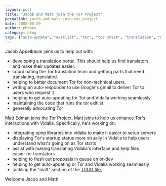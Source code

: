 ```yaml
---
layout: post
title: "Jacob and Matt join the Tor Project"
permalink: jacob-and-matt-join-tor-project
date: 2008-05-29
author: phobos
category: blog
tags: ["auto-update", "exitlist", "tor", "tor check", "translation", "upnp", "vidalia", "vidalia bundle"]
---
```


Jacob Appelbaum joins us to help out with:

- developing a translation portal. This should help us find translators  
and make their updates easier.
- coordinating the Tor translation team and getting parts that need  
translating, translated.
- helping to better document Tor for non-technical users.
- writing an auto-responder to use Google's gmail to deliver Tor to  
users who request it
- helping to get auto-updating for Tor and Vidalia working seamlessly
- maintaining the code that runs the tor exitlist
- generally advocating Tor

Matt Edman joins the Tor Project. Matt joins to help us enhance Tor's  
interactions with Vidalia. Specifically, he's working on:

- integrating upnp libraries into vidalia to make it easier to setup servers
- displaying Tor's startup status more visually in Vidalia to help users  
understand what's going on as Tor starts
- assist with making translating Vidalia's interface and help files  
easier for translators
- helping to flesh out proposals in queue on or-dev
- helping to get auto-updating or Tor and Vidalia working seamlessly
- tackling the "matt" section of the [TODO file.](http://www.torproject.org/svn/trunk/doc/TODO)

Welcome Jacob and Matt!

